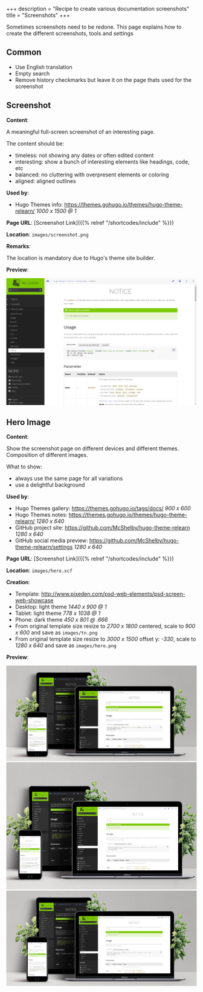 +++
description = "Recipe to create various documentation screenshots"
title = "Screenshots"
+++

Sometimes screenshots need to be redone. This page explains how to create the different screenshots, tools and settings

## Common

- Use English translation
- Empty search
- Remove history checkmarks but leave it on the page thats used for the screenshot

## Screenshot

**Content**:

A meaningful full-screen screenshot of an interesting page.

The content should be:

- timeless: not showing any dates or often edited content
- interesting: show a bunch of interesting elements like headings, code, etc
- balanced: no cluttering with overpresent elements or coloring
- aligned: aligned outlines

**Used by**:

- Hugo Themes info: https://themes.gohugo.io/themes/hugo-theme-relearn/ _1000 x 1500 @ 1_

**Page URL**: [Screenshot Link]({{% relref "/shortcodes/include" %}})

**Location**: `images/screenshot.png`

**Remarks**:

The location is mandatory due to Hugo's theme site builder.

**Preview**:

![Screenshot](/images/screenshot.png?classes=shadow&width=100%25&height=100%25)

## Hero Image

**Content**:

Show the screenshot page on different devices and different themes. Composition of different images.

What to show:

- always use the same page for all variations
- use a delightful background

**Used by**:

- Hugo Themes gallery: https://themes.gohugo.io/tags/docs/                              _900 x 600_
- Hugo Themes notes: https://themes.gohugo.io/themes/hugo-theme-relearn/               _1280 x 640_
- GitHub project site: https://github.com/McShelby/hugo-theme-relearn                  _1280 x 640_
- GitHub social media preview: https://github.com/McShelby/hugo-theme-relearn/settings _1280 x 640_

**Page URL**: [Screenshot Link]({{% relref "/shortcodes/include" %}})

**Location**: `images/hero.xcf`

**Creation**:

- Template: http://www.pixeden.com/psd-web-elements/psd-screen-web-showcase
- Desktop: light theme _1440 x 900 @ 1_
- Tablet: light theme _778 x 1038 @ 1_
- Phone: dark theme _450 x 801 @ .666_
- From original template size resize to _2700 x 1800_ centered, scale to _900 x 600_ and save as `images/tn.png`
- From original template size resize to _3000 x 1500_ offset y: _-330_, scale to _1280 x 640_ and save as `images/hero.png`

**Preview**:

![Hero](/images/hero.png?classes=shadow&width=100%25&height=100%25)
![tn](/images/tn.png?classes=shadow&width=100%25&height=100%25)
![Social](/images/social.png?classes=shadow&width=100%25&height=100%25)

